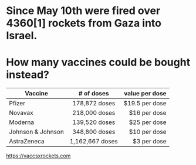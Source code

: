 # Since May 10th were fired over 4360[1] rockets from Gaza into Israel.

# How many vaccines could be bought instead?

| Vaccine |	# of doses | value per dose |
| ------------- |:-------------:| -----:|
| Pfizer |	178,872 doses | $19.5 per dose |
| Novavax | 	218,000 doses	| $16 per dose |
| Moderna |	139,520 doses |	$25 per dose |
| Johnson & Johnson |	348,800 doses |	$10 per dose |
| AstraZeneca |	1,162,667 doses	| $3 per dose |

https://vaccsxrockets.com
